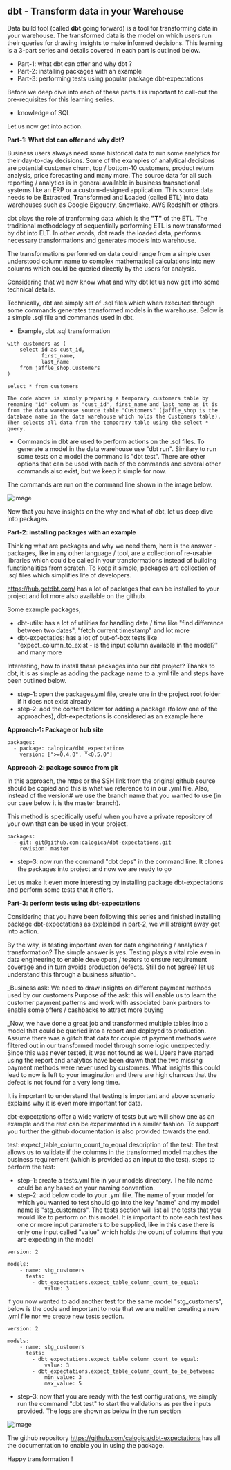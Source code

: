 ## dbt - Transform data in your Warehouse

Data build tool (called **dbt** going forward) is a tool for transforming data in your warehouse. The transformed data is the model on which users run their queries for drawing insights to make informed decisions. This learning is a 3-part series and details covered in each part is outlined below.

- Part-1: what dbt can offer and why dbt ?
- Part-2: installing packages with an example
- Part-3: performing tests using popular package dbt-expectations

Before we deep dive into each of these parts it is important to call-out the pre-requisites for this learning series.

- knowledge of SQL

Let us now get into action.

**Part-1: What dbt can offer and why dbt?**

Business users always need some historical data to run some analytics for their day-to-day decisions. Some of the examples of analytical decisions are potential customer churn, top / bottom-10 customers, product return analysis, price forecasting and many more. The source data for all such reporting / analytics is in general available in business transactional systems like an ERP or a custom-designed application. This source data needs to be **E**xtracted, **T**ransformed and **L**oaded (called ETL) into data warehouses such as Google Bigquery, Snowflake, AWS Redshift or others.

dbt plays the role of tranforming data which is the **"T"** of the ETL. The traditional methodology of sequentially performing ETL is now transformed by dbt into ELT. In other words, dbt reads the loaded data, performs necessary transformations and generates models into warehouse.

The transformations performed on data could range from a simple user understood column name to complex mathematical calculations into new columns which could be queried directly by the users for analysis.

Considering that we now know what and why dbt let us now get into some technical details.

Technically, dbt are simply set of .sql files which when executed through some commands generates transformed models in the warehouse. Below is a simple .sql file and commands used in dbt.

- Example, dbt .sql transformation

```
with customers as (
    select id as cust_id,
           first_name,
           last_name
    from jaffle_shop.Customers
)

select * from customers
```

`The code above is simply preparing a temporary customers table by renaming "id" column as "cust_id", first_name and last_name as it is from the data warehouse source table "Customers" (jaffle_shop is the database name in the data warehouse which holds the Customers table). Then selects all data from the temporary table using the select * query.`

- Commands in dbt are used to perform actions on the .sql files. To generate a model in the data warehouse use "dbt run". Similary to run some tests on a model the command is "dbt test". There are other options that can be used with each of the commands and several other commands also exist, but we keep it simple for now.

The commands are run on the command line shown in the image below.

![image](https://user-images.githubusercontent.com/83854194/127741929-9ec5b5d4-f278-4aa7-b2ff-99d8977e8cc6.png)

Now that you have insights on the why and what of dbt, let us deep dive into packages.

**Part-2: installing packages with an example**

Thinking what are packages and why we need them, here is the answer - packages, like in any other language / tool, are a collection of re-usable libraries which could be called in your transformations instead of building functionalities from scratch. To keep it simple, packages are collection of .sql files which simplifies life of developers.

https://hub.getdbt.com/ has a lot of packages that can be installed to your project and lot more also available on the github.

Some example packages, 
- dbt-utils: has a lot of utilities for handling date / time like "find difference between two dates", "fetch current timestamp" and lot more
- dbt-expectatios: has a lot of out-of-box tests like "expect_column_to_exist - is the input column available in the model?" and many more

Interesting, how to install these packages into our dbt project?
Thanks to dbt, it is as simple as adding the package name to a .yml file and steps have been outlined below.

- step-1: open the packages.yml file, create one in the project root folder if it does not exist already
- step-2: add the content below for adding a package (follow one of the approaches), dbt-expectations is considered as an example here

**Approach-1: Package or hub site**
```
packages:
  - package: calogica/dbt_expectations
    version: [">=0.4.0", "<0.5.0"]
```

**Approach-2: package source from git**

In this approach, the https or the SSH link from the original github source should be copied and this is what we reference to in our .yml file.
Also, instead of the version# we use the branch name that you wanted to use (in our case below it is the master branch).

This method is specifically useful when you have a private repository of your own that can be used in your project.

```
packages:
  - git: git@github.com:calogica/dbt-expectations.git
    revision: master
```
- step-3: now run the command "dbt deps" in the command line. It clones the packages into project and now we are ready to go

Let us make it even more interesting by installing package dbt-expectations and perform some tests that it offers.

**Part-3: perform tests using dbt-expectations**

Considering that you have been following this series and finished installing package dbt-expectations as explained in part-2, we will straight away get into action.

By the way, is testing important even for data engineering / analytics / transformation?
The simple answer is yes. Testing plays a vital role even in data engineering to enable developers / testers to ensure requirement coverage and in turn avoids production defects. Still do not agree? let us understand this through a business situation.

_Business ask: We need to draw insights on different payment methods used by our customers
Purpose of the ask: this will enable us to learn the customer payment patterns and work with associated bank partners to enable some offers / cashbacks to attract more buying

_Now, we have done a great job and transformed multiple tables into a model that could be queried into a report and deployed to production. Assume there was a glitch that data for couple of payment methods were filtered out in our transformed model through some logic unexpectedly. Since this was never tested, it was not found as well. Users have started using the report and analytics have been drawn that the two missing payment methods were never used by customers. What insights this could lead to now is left to your imagination and there are high chances that the defect is not found for a very long time.

It is important to understand that testing is important and above scenario explains why it is even more important for data.

dbt-expectations offer a wide variety of tests but we will show one as an example and the rest can be experimented in a similar fashion. To support you further the github documentation is also provided towards the end.

test: expect_table_column_count_to_equal
description of the test: The test allows us to validate if the columns in the transformed model matches the business requirement (which is provided as an input to the test).
steps to perform the test:

- step-1: create a tests.yml file in your models directory. The file name could be any based on your naming convention.
- step-2: add below code to your .yml file. The name of your model for which you wanted to test should go into the key "name" and my model name is "stg_customers". The tests section will list all the tests that you would like to perform on this model. It is important to note each test has one or more input parameters to be supplied, like in this case there is only one input called "value" which holds the count of columns that you are expecting in the model

```
version: 2

models:
    - name: stg_customers
      tests:
        - dbt_expectations.expect_table_column_count_to_equal:
            value: 3
```

if you now wanted to add another test for the same model "stg_customers", below is the code and important to note that we are neither creating a new .yml file nor we create new tests section.

```
version: 2

models:
    - name: stg_customers
      tests:
        - dbt_expectations.expect_table_column_count_to_equal:
            value: 3
        - dbt_expectations.expect_table_column_count_to_be_between:
            min_value: 3
            max_value: 5
```

- step-3: now that you are ready with the test configurations, we simply run the command "dbt test" to start the validations as per the inputs provided. The logs are shown as below in the run section

![image](https://user-images.githubusercontent.com/83854194/127744806-9708f5dd-2c3c-4f25-a822-c9f07db2e2b1.png)

The github repository https://github.com/calogica/dbt-expectations has all the documentation to enable you in using the package.

Happy transformation !
